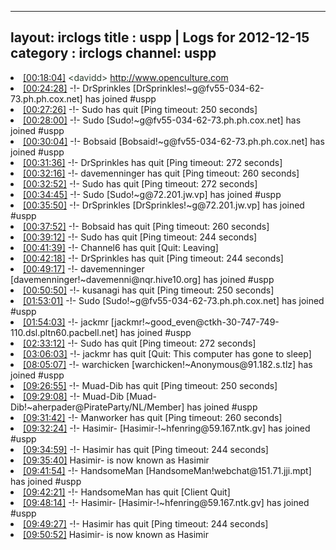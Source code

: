 
---
layout: irclogs
title : uspp | Logs for 2012-12-15
category : irclogs
channel: uspp
---
<li class="logitem"><a href="#00:18:04" name="00:18:04" class="time">[00:18:04]</a> <span class="person" style="color:#2d3f2f">&lt;davidd&gt;</span> <a href="http://www.openculture.com/2012/12/bowling_for_columbine_revisited.html" target="_blank">http://www.openculture.com</a> </li>
<li class="logitem"><a href="#00:24:28" name="00:24:28" class="time">[00:24:28]</a> -!- <span class="join">DrSprinkles</span> [DrSprinkles!~g@fv55-034-62-73.ph.ph.cox.net] has joined #uspp </li>
<li class="logitem"><a href="#00:27:26" name="00:27:26" class="time">[00:27:26]</a> -!- <span class="quit">Sudo</span> has quit [Ping timeout: 250 seconds] </li>
<li class="logitem"><a href="#00:28:00" name="00:28:00" class="time">[00:28:00]</a> -!- <span class="join">Sudo</span> [Sudo!~g@fv55-034-62-73.ph.ph.cox.net] has joined #uspp </li>
<li class="logitem"><a href="#00:30:04" name="00:30:04" class="time">[00:30:04]</a> -!- <span class="join">Bobsaid</span> [Bobsaid!~g@fv55-034-62-73.ph.ph.cox.net] has joined #uspp </li>
<li class="logitem"><a href="#00:31:36" name="00:31:36" class="time">[00:31:36]</a> -!- <span class="quit">DrSprinkles</span> has quit [Ping timeout: 272 seconds] </li>
<li class="logitem"><a href="#00:32:16" name="00:32:16" class="time">[00:32:16]</a> -!- <span class="quit">davemenninger</span> has quit [Ping timeout: 260 seconds] </li>
<li class="logitem"><a href="#00:32:52" name="00:32:52" class="time">[00:32:52]</a> -!- <span class="quit">Sudo</span> has quit [Ping timeout: 272 seconds] </li>
<li class="logitem"><a href="#00:34:45" name="00:34:45" class="time">[00:34:45]</a> -!- <span class="join">Sudo</span> [Sudo!~g@72.201.jw.vp] has joined #uspp </li>
<li class="logitem"><a href="#00:35:50" name="00:35:50" class="time">[00:35:50]</a> -!- <span class="join">DrSprinkles</span> [DrSprinkles!~g@72.201.jw.vp] has joined #uspp </li>
<li class="logitem"><a href="#00:37:52" name="00:37:52" class="time">[00:37:52]</a> -!- <span class="quit">Bobsaid</span> has quit [Ping timeout: 260 seconds] </li>
<li class="logitem"><a href="#00:39:12" name="00:39:12" class="time">[00:39:12]</a> -!- <span class="quit">Sudo</span> has quit [Ping timeout: 244 seconds] </li>
<li class="logitem"><a href="#00:41:39" name="00:41:39" class="time">[00:41:39]</a> -!- <span class="quit">Channel6</span> has quit [Quit: Leaving] </li>
<li class="logitem"><a href="#00:42:18" name="00:42:18" class="time">[00:42:18]</a> -!- <span class="quit">DrSprinkles</span> has quit [Ping timeout: 244 seconds] </li>
<li class="logitem"><a href="#00:49:17" name="00:49:17" class="time">[00:49:17]</a> -!- <span class="join">davemenninger</span> [davemenninger!~davemenni@nqr.hive10.org] has joined #uspp </li>
<li class="logitem"><a href="#00:50:50" name="00:50:50" class="time">[00:50:50]</a> -!- <span class="quit">kusanagi</span> has quit [Ping timeout: 250 seconds] </li>
<li class="logitem"><a href="#01:53:01" name="01:53:01" class="time">[01:53:01]</a> -!- <span class="join">Sudo</span> [Sudo!~g@fv55-034-62-73.ph.ph.cox.net] has joined #uspp </li>
<li class="logitem"><a href="#01:54:03" name="01:54:03" class="time">[01:54:03]</a> -!- <span class="join">jackmr</span> [jackmr!~good_even@ctkh-30-747-749-110.dsl.pltn60.pacbell.net] has joined #uspp </li>
<li class="logitem"><a href="#02:33:12" name="02:33:12" class="time">[02:33:12]</a> -!- <span class="quit">Sudo</span> has quit [Ping timeout: 272 seconds] </li>
<li class="logitem"><a href="#03:06:03" name="03:06:03" class="time">[03:06:03]</a> -!- <span class="quit">jackmr</span> has quit [Quit: This computer has gone to sleep] </li>
<li class="logitem"><a href="#08:05:07" name="08:05:07" class="time">[08:05:07]</a> -!- <span class="join">warchicken</span> [warchicken!~Anonymous@91.182.s.tlz] has joined #uspp </li>
<li class="logitem"><a href="#09:26:55" name="09:26:55" class="time">[09:26:55]</a> -!- <span class="quit">Muad-Dib</span> has quit [Ping timeout: 250 seconds] </li>
<li class="logitem"><a href="#09:29:08" name="09:29:08" class="time">[09:29:08]</a> -!- <span class="join">Muad-Dib</span> [Muad-Dib!~aherpader@PirateParty/NL/Member] has joined #uspp </li>
<li class="logitem"><a href="#09:31:42" name="09:31:42" class="time">[09:31:42]</a> -!- <span class="quit">Manworker</span> has quit [Ping timeout: 260 seconds] </li>
<li class="logitem"><a href="#09:32:24" name="09:32:24" class="time">[09:32:24]</a> -!- <span class="join">Hasimir-</span> [Hasimir-!~hfenring@59.167.ntk.gv] has joined #uspp </li>
<li class="logitem"><a href="#09:34:59" name="09:34:59" class="time">[09:34:59]</a> -!- <span class="quit">Hasimir</span> has quit [Ping timeout: 244 seconds] </li>
<li class="logitem"><a href="#09:35:40" name="09:35:40" class="time">[09:35:40]</a> <span class="nick">Hasimir-</span> is now known as <span class="nick">Hasimir</span> </li>
<li class="logitem"><a href="#09:41:54" name="09:41:54" class="time">[09:41:54]</a> -!- <span class="join">HandsomeMan</span> [HandsomeMan!webchat@151.71.jji.mpt] has joined #uspp </li>
<li class="logitem"><a href="#09:42:21" name="09:42:21" class="time">[09:42:21]</a> -!- <span class="quit">HandsomeMan</span> has quit [Client Quit] </li>
<li class="logitem"><a href="#09:48:14" name="09:48:14" class="time">[09:48:14]</a> -!- <span class="join">Hasimir-</span> [Hasimir-!~hfenring@59.167.ntk.gv] has joined #uspp </li>
<li class="logitem"><a href="#09:49:27" name="09:49:27" class="time">[09:49:27]</a> -!- <span class="quit">Hasimir</span> has quit [Ping timeout: 244 seconds] </li>
<li class="logitem"><a href="#09:50:52" name="09:50:52" class="time">[09:50:52]</a> <span class="nick">Hasimir-</span> is now known as <span class="nick">Hasimir</span> </li>


